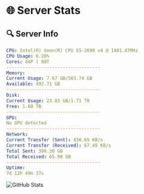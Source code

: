 # 🌐 Server Stats
## 🔍 Server Info
```yaml
CPU: Intel(R) Xeon(R) CPU E5-2699 v4 @ 1401.47MHz
CPU Usage: 6.20%
Cores: 44P | 88T
-----------------------------------
Memory:
Current Usage: 7.67 GB/503.74 GB
Available: 492.71 GB
-----------------------------------
Disk:
Current Usage: 23.83 GB/1.71 TB
Free: 1.60 TB
-----------------------------------
GPU:
No GPU detected
-----------------------------------
Network:
Current Transfer (Sent): 450.65 KB/s
Current Transfer (Received): 67.49 KB/s
Total Sent: 396.30 GB
Total Received: 65.98 GB
-----------------------------------
Uptime:
7d 12h 49m 37s
```
![GitHub Stats](https://img.shields.io/badge/Updated-2025-04-27_05:58:25-blue)